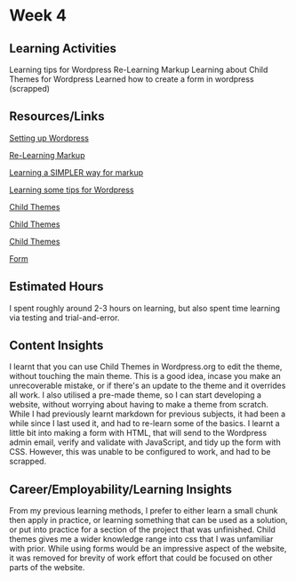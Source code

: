 Week 4
====================

Learning Activities
---------------------
Learning tips for Wordpress
Re-Learning Markup
Learning about Child Themes for Wordpress
Learned how to create a form in wordpress (scrapped)

Resources/Links
---------------------
[Setting up Wordpress](https://www.linkedin.com/learning/wordpress-5-essential-training/wordpress-an-introduction)

[Re-Learning Markup](https://daringfireball.net/projects/markdown/basics)

[Learning a SIMPLER way for markup](https://www.markdownguide.org/cheat-sheet/)

[Learning some tips for Wordpress](https://wordpress.org/documentation/article/get-started-with-wordpress/)

[Child Themes](https://blog.hubspot.com/website/wordpress-create-child-theme)

[Child Themes](https://www.linkedin.com/learning/wordpress-building-child-themes-3/what-you-need-to-know?autoSkip=true&resume=false)

[Child Themes](https://developer.wordpress.org/themes/advanced-topics/child-themes/)

[Form](https://daext.com/blog/create-a-contact-form-in-wordpress-without-a-plugin/)

Estimated Hours
---------------------
I spent roughly around 2-3 hours on learning, but also spent time learning via testing and trial-and-error.

Content Insights
---------------------
I learnt that you can use Child Themes in Wordpress.org to edit the theme, without touching the main theme. This is a good idea, incase you make an unrecoverable mistake, or if there's an update to the theme and it overrides all work.
I also utilised a pre-made theme, so I can start developing a website, without worrying about having to make a theme from scratch.
While I had previously learnt markdown for previous subjects, it had been a while since I last used it, and had to re-learn some of the basics.
I learnt a little bit into making a form with HTML, that will send to the Wordpress admin email, verify and validate with JavaScript, and tidy up the form with CSS. However, this was unable to be configured to work, and had to be scrapped.

Career/Employability/Learning Insights
---------------------
From my previous learning methods, I prefer to either learn a small chunk then apply in practice, or learning something that can be used as a solution, or put into practice for a section of the project that was unfinished.
Child themes gives me a wider knowledge range into css that I was unfamiliar with prior.
While using forms would be an impressive aspect of the website, it was removed for brevity of work effort that could be focused on other parts of the website.
